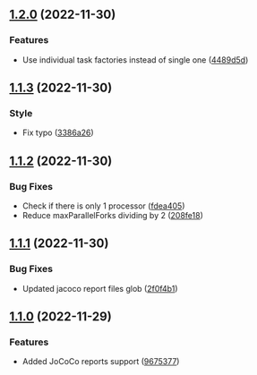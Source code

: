 ## [1.2.0](https://github.com/meiblorn/gradle-require-docker-plugin/compare/1.1.3...1.2.0) (2022-11-30)


### Features

* Use individual task factories instead of single one ([4489d5d](https://github.com/meiblorn/gradle-require-docker-plugin/commit/4489d5d918588407b2945b2e97334b7f49455b2a))

## [1.1.3](https://github.com/meiblorn/gradle-require-docker-plugin/compare/1.1.2...1.1.3) (2022-11-30)


### Style

* Fix typo ([3386a26](https://github.com/meiblorn/gradle-require-docker-plugin/commit/3386a2650c6e6de82434cd4d4bd4e911ae9c8701))

## [1.1.2](https://github.com/meiblorn/gradle-require-docker-plugin/compare/1.1.1...1.1.2) (2022-11-30)


### Bug Fixes

* Check if there is only 1 processor ([fdea405](https://github.com/meiblorn/gradle-require-docker-plugin/commit/fdea40502b2c8702de749ef024e9e5f98ea8cf5f))
* Reduce maxParallelForks dividing by 2 ([208fe18](https://github.com/meiblorn/gradle-require-docker-plugin/commit/208fe18b5ad06d3ba7a6a37cdbf8efa6468ae80d))

## [1.1.1](https://github.com/meiblorn/gradle-require-docker-plugin/compare/1.1.0...1.1.1) (2022-11-30)


### Bug Fixes

* Updated jacoco report files glob ([2f0f4b1](https://github.com/meiblorn/gradle-require-docker-plugin/commit/2f0f4b186595c3a72f218d7a76e605cf2434fad1))

## [1.1.0](https://github.com/meiblorn/gradle-require-docker-plugin/compare/1.0.0...1.1.0) (2022-11-29)


### Features

* Added JoCoCo reports support ([9675377](https://github.com/meiblorn/gradle-require-docker-plugin/commit/9675377c190afebe0c9bbdb6abb0abbba4f7f61f))
